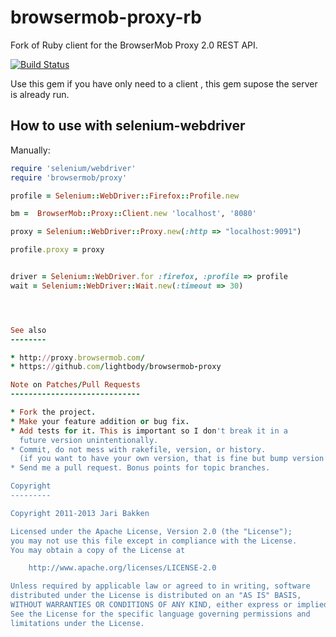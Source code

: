 browsermob-proxy-rb
===================

Fork of Ruby client for the BrowserMob Proxy 2.0 REST API.

[![Build Status](https://secure.travis-ci.org/jarib/browsermob-proxy-rb.png)](http://travis-ci.org/jarib/browsermob-proxy-rb)

Use this gem if you have only need to a client , this gem supose the server is already run.



How to use with selenium-webdriver
----------------------------------

Manually:

``` ruby
require 'selenium/webdriver'
require 'browsermob/proxy'

profile = Selenium::WebDriver::Firefox::Profile.new

bm =  BrowserMob::Proxy::Client.new 'localhost', '8080'

proxy = Selenium::WebDriver::Proxy.new(:http => "localhost:9091")

profile.proxy = proxy


driver = Selenium::WebDriver.for :firefox, :profile => profile
wait = Selenium::WebDriver::Wait.new(:timeout => 30)




See also
--------

* http://proxy.browsermob.com/
* https://github.com/lightbody/browsermob-proxy

Note on Patches/Pull Requests
-----------------------------

* Fork the project.
* Make your feature addition or bug fix.
* Add tests for it. This is important so I don't break it in a
  future version unintentionally.
* Commit, do not mess with rakefile, version, or history.
  (if you want to have your own version, that is fine but bump version in a commit by itself I can ignore when I pull)
* Send me a pull request. Bonus points for topic branches.

Copyright
---------

Copyright 2011-2013 Jari Bakken

Licensed under the Apache License, Version 2.0 (the "License");
you may not use this file except in compliance with the License.
You may obtain a copy of the License at

    http://www.apache.org/licenses/LICENSE-2.0

Unless required by applicable law or agreed to in writing, software
distributed under the License is distributed on an "AS IS" BASIS,
WITHOUT WARRANTIES OR CONDITIONS OF ANY KIND, either express or implied.
See the License for the specific language governing permissions and
limitations under the License.


